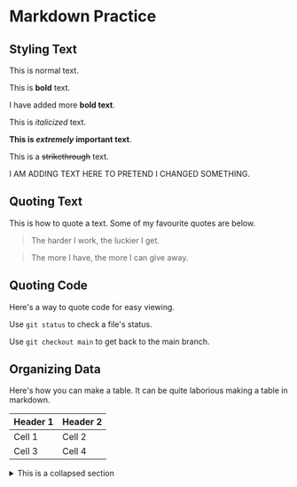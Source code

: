 # Markdown Practice

## Styling Text

This is normal text.

This is **bold** text.

I have added more **bold text**. 

This is *italicized* text.

**This is _extremely_ important text**.

This is a ~~strikethrough~~ text.

I AM ADDING TEXT HERE TO PRETEND I CHANGED SOMETHING.

## Quoting Text

This is how to quote a text. Some of my favourite quotes are below.

> The harder I work, the luckier I get.

> The more I have, the more I can give away.

## Quoting Code

Here's a way to quote code for easy viewing.

Use `git status` to check a file's status.

Use `git checkout main` to get back to the main branch.

## Organizing Data

Here's how you can make a table. It can be quite laborious making a table in markdown.

| Header 1 | Header 2 |
| -------- | -------- |
| Cell 1 | Cell 2 |
| Cell 3 | Cell 4 |

<details>

<summary> This is a collapsed section </summary>

# Heading 1

I can add text here.

# Heading 2

I can add images and block quotes.

</details>
